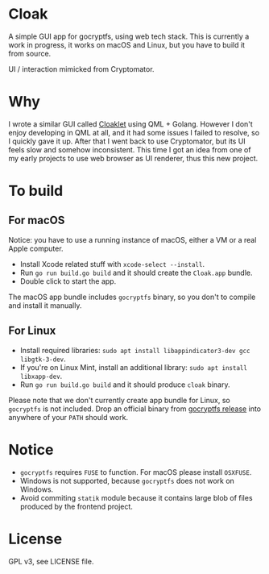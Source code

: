 # Cloak

A simple GUI app for gocryptfs, using web tech stack.
This is currently a work in progress, it works on macOS and Linux, but you have to build it from source.

UI / interaction mimicked from Cryptomator.

# Why

I wrote a similar GUI called [Cloaklet](https://github.com/Cloaklet/Cloaklet) using QML + Golang.
However I don't enjoy developing in QML at all, and it had some issues I failed to resolve, so I quickly gave it up.
After that I went back to use Cryptomator, but its UI feels slow and somehow inconsistent.
This time I got an idea from one of my early projects to use web browser as UI renderer, thus this new project.

# To build

## For macOS

Notice: you have to use a running instance of macOS, either a VM or a real Apple computer.

- Install Xcode related stuff with `xcode-select --install`.
- Run `go run build.go build` and it should create the `Cloak.app` bundle.
- Double click to start the app.

The macOS app bundle includes `gocryptfs` binary, so you don't to compile and install it manually.

## For Linux

- Install required libraries: `sudo apt install libappindicator3-dev gcc libgtk-3-dev`.
- If you're on Linux Mint, install an additional library: `sudo apt install libxapp-dev`.
- Run `go run build.go build` and it should produce `cloak` binary.

Please note that we don't currently create app bundle for Linux, so `gocryptfs` is not included.
Drop an official binary from [gocryptfs release](https://github.com/rfjakob/gocryptfs/releases) into anywhere of your `PATH` should work.

# Notice

- `gocryptfs` requires `FUSE` to function. For macOS please install `OSXFUSE`.
- Windows is not supported, because `gocryptfs` does not work on Windows.
- Avoid commiting `statik` module because it contains large blob of files produced by the frontend project.

# License

GPL v3, see LICENSE file.
